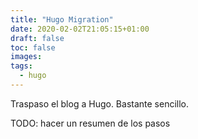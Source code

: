 ```yaml
---
title: "Hugo Migration"
date: 2020-02-02T21:05:15+01:00
draft: false
toc: false
images:
tags: 
  - hugo
---
```

Traspaso el blog a Hugo. Bastante sencillo.

TODO: hacer un resumen de los pasos
